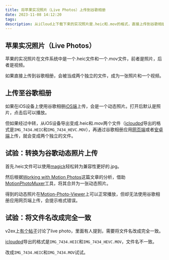 ```yaml
---
title: 将苹果实况照片（Live Photos）上传到谷歌相册
date: 2023-11-08 14:12:20
tags:
description: 从iCloud上下载下来的实况照片是.heic和.mov的格式，直接上传到谷歌相册会是分开的两部分，不能像在iPhone上使用谷歌相册应用那样上传成一个动态照片。
---
```

## 苹果实况照片（Live Photos）

苹果的实况照片在文件系统中是一个.heic文件和一个.mov文件，前者是照片，后者是视频。

如果直接上传到谷歌相册，会被当成两个独立的文件，成为一张照片和一个视频。

## 上传至谷歌相册

如果在iOS设备上使用谷歌相册[iOS端](https://apps.apple.com/us/app/google-photos/id962194608)上传，会是一个动态照片。打开后默认是照片，点击后可以播放。

但如果经过中转，从iOS设备导出变成.heic和.mov两个文件（[icloudpd](https://github.com/boredazfcuk/docker-icloudpd)导出的格式是`IMG_7434.HEIC`和`IMG_7434_HEVC.MOV`），再通过谷歌相册应用[网页端](https://photo.google.com/)或者[安卓端](https://play.google.com/store/apps/details?id=com.google.android.apps.photos)上传，就会变成两个独立的文件。

## 试验：转换为谷歌动态照片上传

首先.heic文件可以使用[magick](https://imagemagick.org/)轻松转为兼容性更好的.jpg。

然后根据[Working with Motion Photos](https://medium.com/android-news/working-with-motion-photos-da0aa49b50c)这篇文章的分析，借助[MotionPhotoMuxer](https://github.com/mihir-io/MotionPhotoMuxer)工具，将其合并为一张动态照片。

得到的动态照片在[Motion-Photo-Viewer](https://github.com/dj0001/Motion-Photo-Viewer)上可以正常播放，但却无法使用谷歌相册应用网页端上传，会提示格式错误。

## 试验：将文件名改成完全一致

v2ex上[有个帖子](https://www.v2ex.com/t/895593)讨论了live photo，里面有人提到，需要将文件名改成完全一致。

[icloudpd](https://github.com/boredazfcuk/docker-icloudpd)导出的格式是`IMG_7434.HEIC`和`IMG_7434_HEVC.MOV`，文件名不一致。

改成`IMG_7434.HEIC`和`IMG_7434.MOV`试试。
